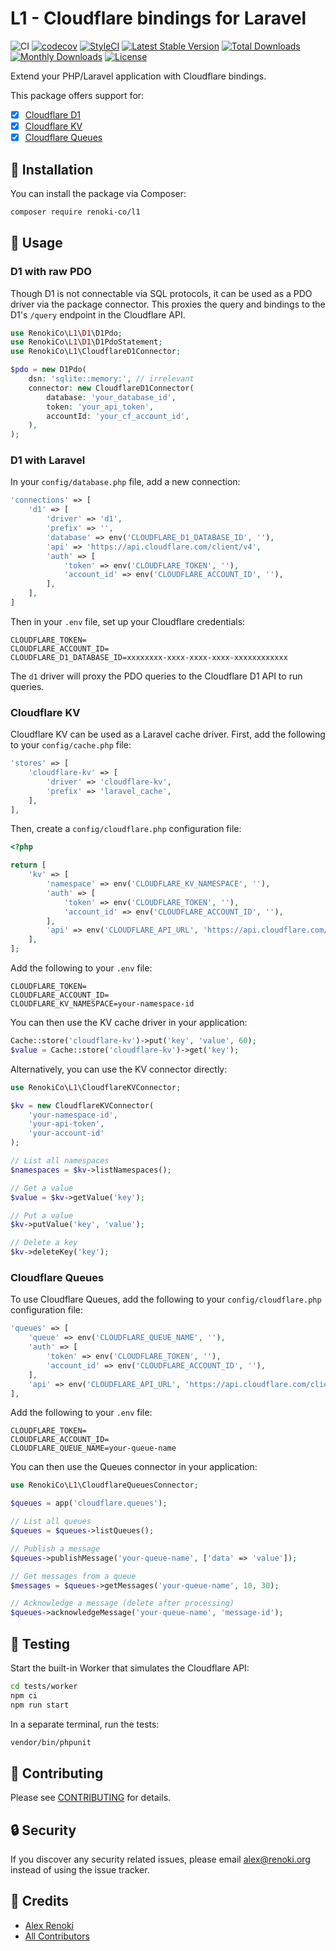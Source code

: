 # L1 - Cloudflare bindings for Laravel

![CI](https://github.com/renoki-co/l1/workflows/CI/badge.svg?branch=master)
[![codecov](https://codecov.io/gh/renoki-co/l1/branch/master/graph/badge.svg)](https://codecov.io/gh/renoki-co/l1/branch/master)
[![StyleCI](https://github.styleci.io/repos/651202208/shield?branch=master)](https://github.styleci.io/repos/651202208)
[![Latest Stable Version](https://poser.pugx.org/renoki-co/l1/v/stable)](https://packagist.org/packages/renoki-co/l1)
[![Total Downloads](https://poser.pugx.org/renoki-co/l1/downloads)](https://packagist.org/packages/renoki-co/l1)
[![Monthly Downloads](https://poser.pugx.org/renoki-co/l1/d/monthly)](https://packagist.org/packages/renoki-co/l1)
[![License](https://poser.pugx.org/renoki-co/l1/license)](https://packagist.org/packages/renoki-co/l1)

Extend your PHP/Laravel application with Cloudflare bindings.

This package offers support for:

- [x] [Cloudflare D1](https://developers.cloudflare.com/d1)
- [x] [Cloudflare KV](https://developers.cloudflare.com/kv/)
- [x] [Cloudflare Queues](https://developers.cloudflare.com/queues)

## 🚀 Installation

You can install the package via Composer:

```bash
composer require renoki-co/l1
```

## 🙌 Usage

### D1 with raw PDO

Though D1 is not connectable via SQL protocols, it can be used as a PDO driver via the package connector. This proxies the query and bindings to the D1's `/query` endpoint in the Cloudflare API.

```php
use RenokiCo\L1\D1\D1Pdo;
use RenokiCo\L1\D1\D1PdoStatement;
use RenokiCo\L1\CloudflareD1Connector;

$pdo = new D1Pdo(
    dsn: 'sqlite::memory:', // irrelevant
    connector: new CloudflareD1Connector(
        database: 'your_database_id',
        token: 'your_api_token',
        accountId: 'your_cf_account_id',
    ),
);
```

### D1 with Laravel

In your `config/database.php` file, add a new connection:

```php
'connections' => [
    'd1' => [
        'driver' => 'd1',
        'prefix' => '',
        'database' => env('CLOUDFLARE_D1_DATABASE_ID', ''),
        'api' => 'https://api.cloudflare.com/client/v4',
        'auth' => [
            'token' => env('CLOUDFLARE_TOKEN', ''),
            'account_id' => env('CLOUDFLARE_ACCOUNT_ID', ''),
        ],
    ],
]
```

Then in your `.env` file, set up your Cloudflare credentials:

```env
CLOUDFLARE_TOKEN=
CLOUDFLARE_ACCOUNT_ID=
CLOUDFLARE_D1_DATABASE_ID=xxxxxxxx-xxxx-xxxx-xxxx-xxxxxxxxxxxx
```

The `d1` driver will proxy the PDO queries to the Cloudflare D1 API to run queries.

### Cloudflare KV

Cloudflare KV can be used as a Laravel cache driver. First, add the following to your `config/cache.php` file:

```php
'stores' => [
    'cloudflare-kv' => [
        'driver' => 'cloudflare-kv',
        'prefix' => 'laravel_cache',
    ],
],
```

Then, create a `config/cloudflare.php` configuration file:

```php
<?php

return [
    'kv' => [
        'namespace' => env('CLOUDFLARE_KV_NAMESPACE', ''),
        'auth' => [
            'token' => env('CLOUDFLARE_TOKEN', ''),
            'account_id' => env('CLOUDFLARE_ACCOUNT_ID', ''),
        ],
        'api' => env('CLOUDFLARE_API_URL', 'https://api.cloudflare.com/client/v4'),
    ],
];
```

Add the following to your `.env` file:

```env
CLOUDFLARE_TOKEN=
CLOUDFLARE_ACCOUNT_ID=
CLOUDFLARE_KV_NAMESPACE=your-namespace-id
```

You can then use the KV cache driver in your application:

```php
Cache::store('cloudflare-kv')->put('key', 'value', 60);
$value = Cache::store('cloudflare-kv')->get('key');
```

Alternatively, you can use the KV connector directly:

```php
use RenokiCo\L1\CloudflareKVConnector;

$kv = new CloudflareKVConnector(
    'your-namespace-id',
    'your-api-token',
    'your-account-id'
);

// List all namespaces
$namespaces = $kv->listNamespaces();

// Get a value
$value = $kv->getValue('key');

// Put a value
$kv->putValue('key', 'value');

// Delete a key
$kv->deleteKey('key');
```

### Cloudflare Queues

To use Cloudflare Queues, add the following to your `config/cloudflare.php` configuration file:

```php
'queues' => [
    'queue' => env('CLOUDFLARE_QUEUE_NAME', ''),
    'auth' => [
        'token' => env('CLOUDFLARE_TOKEN', ''),
        'account_id' => env('CLOUDFLARE_ACCOUNT_ID', ''),
    ],
    'api' => env('CLOUDFLARE_API_URL', 'https://api.cloudflare.com/client/v4'),
],
```

Add the following to your `.env` file:

```env
CLOUDFLARE_TOKEN=
CLOUDFLARE_ACCOUNT_ID=
CLOUDFLARE_QUEUE_NAME=your-queue-name
```

You can then use the Queues connector in your application:

```php
use RenokiCo\L1\CloudflareQueuesConnector;

$queues = app('cloudflare.queues');

// List all queues
$queues = $queues->listQueues();

// Publish a message
$queues->publishMessage('your-queue-name', ['data' => 'value']);

// Get messages from a queue
$messages = $queues->getMessages('your-queue-name', 10, 30);

// Acknowledge a message (delete after processing)
$queues->acknowledgeMessage('your-queue-name', 'message-id');
```

## 🐛 Testing

Start the built-in Worker that simulates the Cloudflare API:

```bash
cd tests/worker
npm ci
npm run start
```

In a separate terminal, run the tests:

``` bash
vendor/bin/phpunit
```

## 🤝 Contributing

Please see [CONTRIBUTING](CONTRIBUTING.md) for details.

## 🔒  Security

If you discover any security related issues, please email <alex@renoki.org> instead of using the issue tracker.

## 🎉 Credits

- [Alex Renoki](https://github.com/rennokki)
- [All Contributors](../../contributors)
